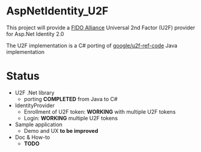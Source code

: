 AspNetIdentity_U2F
==================

This project will provide a [FIDO Alliance](https://fidoalliance.org/) Universal 2nd Factor (U2F) provider for Asp.Net Identity 2.0

The U2F implementation is a C# porting of [google/u2f-ref-code](https://github.com/google/u2f-ref-code) Java implementation

Status
==================
  - U2F .Net library
    - porting **COMPLETED** from Java to C#
  - IdentityProvider
    - Enrollment of U2F token: **WORKING** with multiple U2F tokens
    - Login: **WORKING** multiple U2F tokens
  - Sample application
    - Demo and UX **to be improved** 
  - Doc & How-to
    - **TODO** 

